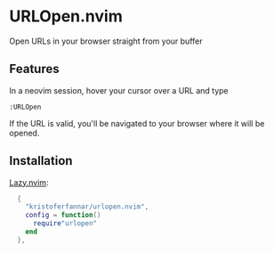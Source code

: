 # URLOpen.nvim

Open URLs in your browser straight from your buffer

## Features

In a neovim session, hover your cursor over a URL and type

```
:URLOpen
```

If the URL is valid, you'll be navigated to your browser where it will be opened.

## Installation

[Lazy.nvim](https://github.com/folke/lazy.nvim):

```lua
  {
    "kristoferfannar/urlopen.nvim",
    config = function()
      require"urlopen"
    end
  },
```
